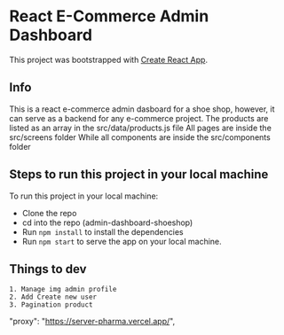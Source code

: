 # React E-Commerce Admin Dashboard

This project was bootstrapped with [Create React App](https://github.com/facebook/create-react-app).

## Info
This is a react e-commerce admin dasboard for a shoe shop, however, it can serve as a backend for any e-commerce project.
The products are listed as an array in the src/data/products.js file
All pages are inside the src/screens folder
While all components are inside the src/components folder

## Steps to run this project in your local machine
To run this project in your local machine:

- Clone the repo
- cd into the repo (admin-dashboard-shoeshop)
- Run ```npm install``` to install the dependencies
- Run ```npm start``` to serve the app on your local machine.

## Things to dev
```
1. Manage img admin profile
2. Add Create new user
3. Pagination product

```
"proxy": "https://server-pharma.vercel.app/",